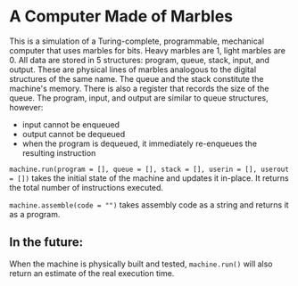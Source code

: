 # A Computer Made of Marbles

This is a simulation of a Turing-complete, programmable, mechanical computer that uses marbles for bits. Heavy marbles are 1, light marbles are 0. All data are stored in 5 structures: program, queue, stack, input, and output. These are physical lines of marbles analogous to the digital structures of the same name. The queue and the stack constitute the machine's memory. There is also a register that records the size of the queue. The program, input, and output are similar to queue structures, however:
* input cannot be enqueued
* output cannot be dequeued
* when the program is dequeued, it immediately re-enqueues the resulting instruction

`machine.run(program = [], queue = [], stack = [], userin = [], userout = [])` takes the initial state of the machine and updates it in-place. It returns the total number of instructions executed.

`machine.assemble(code = "")` takes assembly code as a string and returns it as a program.

## In the future:
When the machine is physically built and tested, `machine.run()` will also return an estimate of the real execution time.